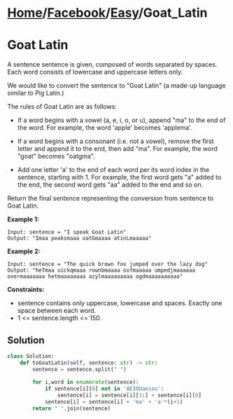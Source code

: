 # [Home](./../..)/[Facebook](./..)/[Easy](./)/Goat_Latin
<h1>Goat Latin</h1>

<p>
A sentence sentence is given, composed of words separated by spaces. Each word consists of lowercase and uppercase letters only.
</p>
<p>
We would like to convert the sentence to "Goat Latin" (a made-up language similar to Pig Latin.)
</p>
<p>
The rules of Goat Latin are as follows:
</p>

* If a word begins with a vowel (a, e, i, o, or u), append "ma" to the end of the word.
For example, the word 'apple' becomes 'applema'.
 
* If a word begins with a consonant (i.e. not a vowel), remove the first letter and append it to the end, then add "ma".
For example, the word "goat" becomes "oatgma".
 
* Add one letter 'a' to the end of each word per its word index in the sentence, starting with 1.
For example, the first word gets "a" added to the end, the second word gets "aa" added to the end and so on.

<p>
Return the final sentence representing the conversion from sentence to Goat Latin. 
</p>

<b>Example 1:</b>

    Input: sentence = "I speak Goat Latin"
    Output: "Imaa peaksmaaa oatGmaaaa atinLmaaaaa"
    
<b>Example 2:</b>

    Input: sentence = "The quick brown fox jumped over the lazy dog"
    Output: "heTmaa uickqmaaa rownbmaaaa oxfmaaaaa umpedjmaaaaaa overmaaaaaaa hetmaaaaaaaa azylmaaaaaaaaa ogdmaaaaaaaaaa"

<b>Constraints:</b>

- sentence contains only uppercase, lowercase and spaces. Exactly one space between each word.
- 1 <= sentence.length <= 150.

<h2>Solution</h2>

```python
class Solution:
    def toGoatLatin(self, sentence: str) -> str:
        sentence = sentence.split(" ")
        
        for i,word in enumerate(sentence):
            if sentence[i][0] not in 'AEIOUaeiou':
                sentence[i] = sentence[i][1:] + sentence[i][0]
            sentence[i] = sentence[i] + 'ma' + 'a'*(i+1)
        return " ".join(sentence)
```
